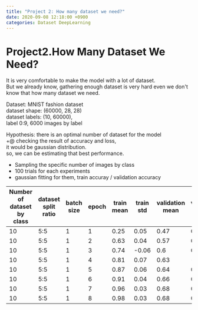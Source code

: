 ```yaml
---
title: "Project 2: How many dataset we need?"
date: 2020-09-08 12:18:00 +0900
categories: Dataset DeepLearning
---
```


# Project2.How Many Dataset We Need?
It is very comfortable to make the model with a lot of dataset.    
But we already know, gathering enough dataset is very hard even we don't know that how many dataset we need.    

Dataset: MNIST fashion dataset    
dataset shape: (60000, 28, 28)    
dataset labels: (10, 60000),    
label 0:9, 6000 images by label    

Hypothesis: there is an optimal number of dataset for the model    
+@ checking the result of accuracy and loss,    
it would be gaussian distribution.    
so, we can be estimating that best performance.    


- Sampling the specific number of images by class    
- 100 trials for each experiments
- gaussian fitting for them, train accuray / validation accuracy

|Number of dataset by class | dataset split ratio|batch size|epoch| train mean | train std | validation mean | validation std |
|---------------------------|--------------------|----------|-----|------------|-----------|-----------------|----------------|
|                      10   |         5:5        |     1    |  1  |    0.25    |    0.05   |       0.47      |       0.08     |
|                      10   |         5:5        |     1    |  2  |    0.63    |    0.04   |       0.57      |       0.06     |
|                      10   |         5:5        |     1    |  3  |    0.74    |   -0.06   |       0.6       |       0.06     |
|                      10   |         5:5        |     1    |  4  |    0.81    |    0.07   |       0.63      |      -0.05     |
|                      10   |         5:5        |     1    |  5  |    0.87    |    0.06   |       0.64      |       0.05     |
|                      10   |         5:5        |     1    |  6  |    0.91    |    0.04   |       0.66      |       0.04     |
|                      10   |         5:5        |     1    |  7  |    0.96    |    0.03   |       0.68      |       0.01     |
|                      10   |         5:5        |     1    |  8  |    0.98    |    0.03   |       0.68      |       0.02     |
